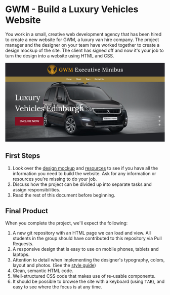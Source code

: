 # GWM - Build a Luxury Vehicles Website

You work in a small, creative web development agency that has been hired to create a new website for GWM, a luxury van hire company. The project manager and the designer on your team have worked together to create a design mockup of the site. The client has signed off and now it's your job to turn the design into a website using HTML and CSS.

![Screenshot of final product](screenshot.png)

## First Steps

1. Look over the [design mockup](mockups) and [resources](resources) to see if you have all the information you need to build the website. Ask for any information or resources you're missing to do your job.
2. Discuss how the project can be divided up into separate tasks and assign responsibilities.
3. Read the rest of this document before beginning.

## Final Product

When you complete the project, we'll expect the following:

1. A new git repository with an HTML page we can load and view. All students in the group should have contributed to this repository via Pull Requests.
2. A responsive design that is easy to use on mobile phones, tablets and laptops.
3. Attention to detail when implementing the designer's typography, colors, layout and photos. (See the [style guide](mockups/style-guide.png))
4. Clean, semantic HTML code.
5. Well-structured CSS code that makes use of re-usable components.
6. It should be possible to browse the site with a keyboard (using <kbd>TAB</kbd>), and easy to see where the focus is at any time.
